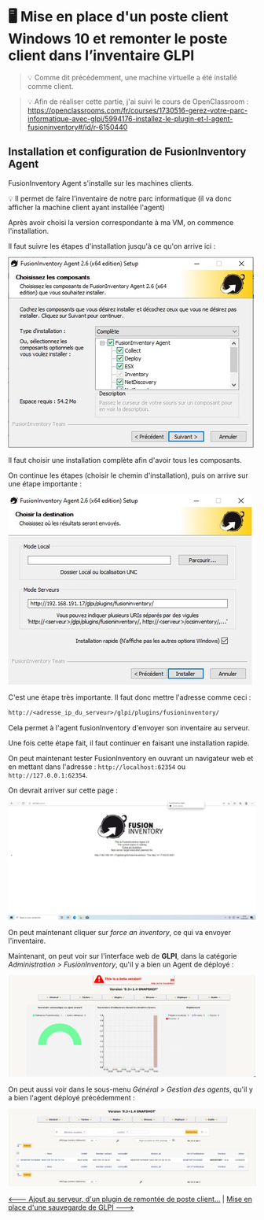 # :desktop_computer: Mise en place d'un poste client Windows 10 et remonter le poste client dans l’inventaire GLPI

> :bulb: Comme dit précédemment, une machine virtuelle a été installé comme client. 

> :bulb: Afin de réaliser cette partie, j'ai suivi le cours de OpenClassroom : https://openclassrooms.com/fr/courses/1730516-gerez-votre-parc-informatique-avec-glpi/5994176-installez-le-plugin-et-l-agent-fusioninventory#/id/r-6150440

## Installation et configuration de FusionInventory Agent

FusionInventory Agent s'installe sur les machines clients.

:bulb: Il permet de faire l'inventaire de notre parc informatique (il va donc afficher la machine client ayant installée l'agent)

Après avoir choisi la version correspondante à ma VM, on commence l'installation.

Il faut suivre les étapes d'installation jusqu'à ce qu'on arrive ici :

![agent](./img/configuration_fusion/agent/2021-09-14-162517.jpg)

Il faut choisir une installation complète afin d'avoir tous les composants.

On continue les étapes (choisir le chemin d'installation), puis on arrive sur une étape importante :

![agent](./img/configuration_fusion/agent/2021-09-14-163049.jpg)

C'est une étape très importante. Il faut donc mettre l'adresse comme ceci :

```txt
http://<adresse_ip_du_serveur>/glpi/plugins/fusioninventory/
```

Cela permet à l'agent fusionInventory d'envoyer son inventaire au serveur.

Une fois cette étape fait, il faut continuer en faisant une installation rapide.

On peut maintenant tester FusionInventory en ouvrant un navigateur web et en mettant dans l'adresse : `http://localhost:62354` ou `http://127.0.0.1:62354`.

On devrait arriver sur cette page :

![agent](./img/configuration_fusion/agent/2021-09-14-163342.jpg)

On peut maintenant cliquer sur *force an inventory*, ce qui va envoyer l'inventaire.

Maintenant, on peut voir sur l'interface web de **GLPI**, dans la catégorie  *Administration > FusionInventory*, qu'il y a bien un Agent de déployé :

![agent](./img/configuration_fusion/agent/2021-09-14-163703.jpg)

On peut aussi voir dans le sous-menu *Général > Gestion des agents*, qu'il y a bien l'agent déployé précédemment :

![agent](./img/configuration_fusion/agent/2021-09-14-163742.jpg)

[<--- Ajout au serveur, d'un plugin de remontée de poste client...](./config_fusioninventory.md) | [Mise en place d'une sauvegarde de GLPI --->](./sauvegarde_glpi.md)

